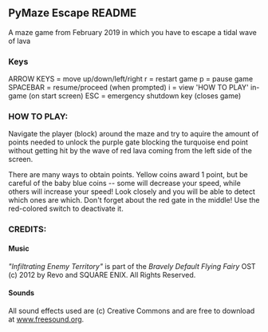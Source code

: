 ## PyMaze Escape README
A maze game from February 2019 in which you have to escape a tidal wave of lava

### Keys
ARROW KEYS = move up/down/left/right
r = restart game
p = pause game
SPACEBAR = resume/proceed (when prompted)
i = view 'HOW TO PLAY' in-game (on start screen)
ESC = emergency shutdown key (closes game)

### HOW TO PLAY:

Navigate the player (block) around the maze and try to aquire the amount of points needed to unlock the purple gate blocking the turquoise end point without getting hit by the wave of red lava coming from the left side of the screen.

There are many ways to obtain points. Yellow coins award 1 point, but be careful of the baby blue coins -- some will decrease your speed, while others will increase your speed! Look closely and you will be able to detect which ones are which. Don't forget about the red gate in the middle! Use the red-colored switch to deactivate it.

### CREDITS:

#### Music

_"Infiltrating Enemy Territory"_ is part of the _Bravely Default Flying Fairy_ OST (c) 2012 by Revo and SQUARE ENIX. All Rights Reserved.

#### Sounds

All sound effects used are (c) Creative Commons and are free to download at www.freesound.org.
